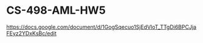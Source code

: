 # CS-498-AML-HW5

https://docs.google.com/document/d/1GogSqecuo1SjEdVloT_TTgDi6BPCJjaFEyz2YDxKsBc/edit
